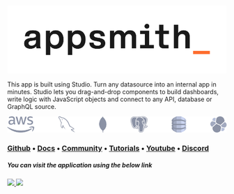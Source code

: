 ![](https://raw.githubusercontent.com/appsmithorg/appsmith/release/static/appsmith_logo_primary.png)

This app is built using Studio. Turn any datasource into an internal app in minutes. Studio lets you drag-and-drop components to build dashboards, write logic with JavaScript objects and connect to any API, database or GraphQL source.

![](https://raw.githubusercontent.com/appsmithorg/appsmith/release/static/images/integrations.png)

### [Github](https://github.com/appsmithorg/appsmith) • [Docs](https://docs.appsmith.com/?utm_source=github&utm_medium=social&utm_content=appsmith_docs&utm_campaign=null&utm_term=appsmith_docs) • [Community](https://community.appsmith.com/) • [Tutorials](https://github.com/appsmithorg/appsmith/tree/update/readme#tutorials) • [Youtube](https://www.youtube.com/appsmith) • [Discord](https://discord.gg/rBTTVJp)

##### You can visit the application using the below link

###### [![](https://assets.appsmith.com/git-sync/Buttons.svg) ](https://studio.local.spread.ai/applications/664c5a8c70ca8a77dc2ddcb4/pages/664c5a8c70ca8a77dc2ddcb7) [![](https://assets.appsmith.com/git-sync/Buttons2.svg)](https://studio.local.spread.ai/applications/664c5a8c70ca8a77dc2ddcb4/pages/664c5a8c70ca8a77dc2ddcb7/edit)
